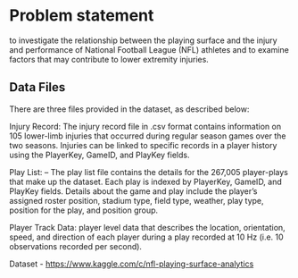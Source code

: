 # Problem statement

 to investigate the relationship between the playing surface and the injury and performance of National Football League (NFL) athletes and to examine factors that may contribute to lower extremity injuries.


## Data Files
There are three files provided in the dataset, as described below:

Injury Record: The injury record file in .csv format contains information on 105 lower-limb injuries that occurred during regular season games over the two seasons. Injuries can be linked to specific records in a player history using the PlayerKey, GameID, and PlayKey fields.

Play List: – The play list file contains the details for the 267,005 player-plays that make up the dataset. Each play is indexed by PlayerKey, GameID, and PlayKey fields. Details about the game and play include the player’s assigned roster position, stadium type, field type, weather, play type, position for the play, and position group.

Player Track Data: player level data that describes the location, orientation, speed, and direction of each player during a play recorded at 10 Hz (i.e. 10 observations recorded per second).

Dataset - https://www.kaggle.com/c/nfl-playing-surface-analytics

